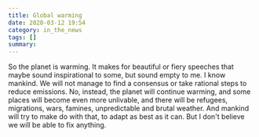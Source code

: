 ```yaml
---
title: Global warming
date: 2020-03-12 19:54
category: in_the_news
tags: []
summary: 
---
```

So the planet is warming. It makes for beautiful or fiery speeches that maybe sound inspirational to some, but sound empty to me. I know mankind. We will not manage to find a consensus or take rational steps to reduce emissions. No, instead, the planet will continue warming, and some places will become even more unlivable, and there will be refugees, migrations, wars, famines, unpredictable and brutal weather. And mankind will try to make do with that, to adapt as best as it can. But I don't believe we will be able to fix anything. 